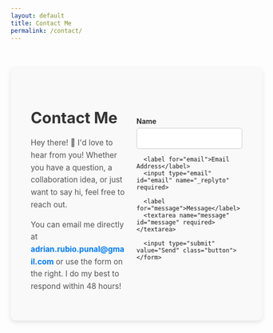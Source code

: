 ```yaml
---
layout: default
title: Contact Me
permalink: /contact/
---
```


<style>
  /* Container for layout */
  #contact-container {
    display: flex;
    justify-content: space-between;
    align-items: center;
    max-width: 1000px;
    margin: 50px auto;
    padding: 40px;
    background: #f9f9f9;
    border-radius: 10px;
    box-shadow: 0px 4px 10px rgba(0, 0, 0, 0.1);
  }

  /* Left Section (Text) */
  .contact-text {
    width: 45%;
    text-align: left;
  }

  .contact-text h1 {
    font-size: 2.2em;
    font-weight: bold;
    margin-bottom: 20px;
    color: #333;
  }

  .contact-text p {
    font-size: 1.1em;
    line-height: 1.6;
    margin-bottom: 15px;
    color: #555;
  }

  .contact-text a {
    color: #007bff;
    font-weight: bold;
    text-decoration: none;
  }

  .contact-text a:hover {
    text-decoration: underline;
  }

  /* Right Section (Form) */
  .contact-form {
    width: 50%;
    display: flex;
    flex-direction: column;
  }

  label {
    font-weight: bold;
    margin-top: 10px;
    color: #333;
    display: block;
  }

  input, textarea {
    width: 100%;
    padding: 12px;
    margin-top: 5px;
    border: 1px solid #ccc;
    border-radius: 5px;
    font-size: 1em;
    background: #fff;
    transition: all 0.3s ease-in-out;
  }

  input:focus, textarea:focus {
    border-color: #007bff;
    outline: none;
    box-shadow: 0 0 5px rgba(0, 123, 255, 0.3);
  }

  textarea {
    resize: vertical;
    height: 150px;
  }

  /* Button Styling */
  .button {
    background-color: #007bff;
    color: white;
    border: none;
    padding: 14px 25px;
    font-size: 1.1em;
    font-weight: bold;
    border-radius: 5px;
    cursor: pointer;
    transition: all 0.3s ease;
    margin-top: 15px;
    width: 100%;
  }

  .button:hover {
    background-color: #0056b3;
  }

  /* Responsive Design */
  @media (max-width: 800px) {
    #contact-container {
      flex-direction: column;
      text-align: center;
      padding: 30px;
    }

    .contact-text, .contact-form {
      width: 100%;
    }

    .contact-text {
      margin-bottom: 20px;
    }
  }
</style>

<div id="contact-container">
  <!-- Left Side - Contact Info -->
  <div class="contact-text">
    <h1>Contact Me</h1>
    <p>Hey there! 👋 I'd love to hear from you! Whether you have a question, a collaboration idea, or just want to say hi, feel free to reach out.</p>
    <p>You can email me directly at <a href="mailto:your@email.com">adrian.rubio.punal@gmail.com</a> or use the form on the right. I do my best to respond within 48 hours!</p>
  </div>

  <!-- Right Side - Contact Form -->
  <div class="contact-form">
    <form action="https://formspree.io/your@email.com" method="POST">
      <label for="name">Name</label>
      <input type="text" id="name" name="name" required>

      <label for="email">Email Address</label>
      <input type="email" id="email" name="_replyto" required>

      <label for="message">Message</label>
      <textarea name="message" id="message" required></textarea>

      <input type="submit" value="Send" class="button">
    </form>
  </div>
</div>

